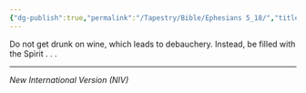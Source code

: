 ```yaml
---
{"dg-publish":true,"permalink":"/Tapestry/Bible/Ephesians 5_18/","title":"Ephesians 5:18","hide":true,"tags":["bible","bible-verse"],"dgHomeLink":true,"dgShowLocalGraph":true,"dgEnableSearch":true}
---
```


Do not get drunk on wine, which leads to debauchery. Instead, be filled with the Spirit . . . 

---
*New International Version (NIV)*